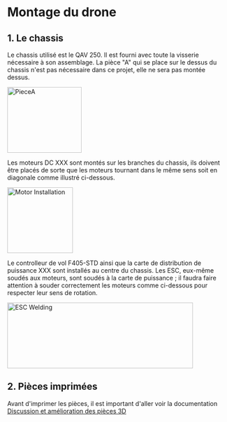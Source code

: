 # Montage du drone

## 1. Le chassis

Le chassis utilisé est le QAV 250. Il est fourni avec toute la visserie nécessaire à son assemblage. La pièce "A" qui se place sur le dessus du chassis n'est pas nécessaire dans ce projet, elle ne sera pas montée dessus.

<img src="https://user-images.githubusercontent.com/50197705/117187407-28920280-addc-11eb-9fe1-ca7f4018f014.jpg" alt="PieceA" width="170" height="150">

Les moteurs DC XXX sont montés sur les branches du chassis, ils doivent être placés de sorte que les moteurs tournant dans le même sens soit en diagonale comme illustré ci-dessous.

<img src="https://user-images.githubusercontent.com/50197705/117295954-c6391080-ae74-11eb-971b-adc23ea421f1.png" alt="Motor Installation" width="150" height="150">

Le controlleur de vol F405-STD ainsi que la carte de distribution de puissance XXX sont installés au centre du chassis. Les ESC, eux-même soudés aux moteurs, sont soudés à la carte de puissance ; il faudra faire attention à souder correctement les moteurs comme ci-dessous pour respecter leur sens de rotation.

<img src="https://user-images.githubusercontent.com/50197705/117291760-af43ef80-ae6f-11eb-8467-825054a87ce7.png" alt="ESC Welding" width="425" height="150">

## 2. Pièces imprimées

Avant d'imprimer les pièces, il est important d'aller voir la documentation [Discussion et amélioration des pièces 3D]("https://github.com/BasileAmeeuw/DroneDelivreur/blob/main/Design3D%20STL/Discussion%20et%20am%C3%A9lioration%20des%20pi%C3%A8ces%203D")
